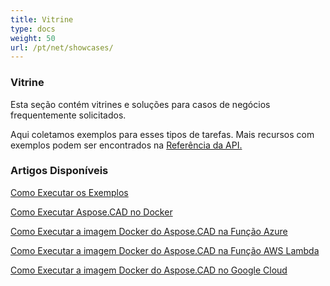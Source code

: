 ```yaml
---
title: Vitrine
type: docs
weight: 50
url: /pt/net/showcases/
---
```


### **Vitrine**
Esta seção contém vitrines e soluções para casos de negócios frequentemente solicitados.

Aqui coletamos exemplos para esses tipos de tarefas. Mais recursos com exemplos podem ser encontrados na [Referência da API.](https://apireference.aspose.com/cad/net)
### **Artigos Disponíveis**

[Como Executar os Exemplos](/pt/cad/net/how-to-run-the-examples/)

[Como Executar Aspose.CAD no Docker](/pt/cad/net/how-to-run-aspose-cad-in-docker/)

[Como Executar a imagem Docker do Aspose.CAD na Função Azure](/pt/cad/net/how-to-run-aspose-cad-docker-image-in-azure-function/) 

[Como Executar a imagem Docker do Aspose.CAD na Função AWS Lambda](/pt/cad/net/how-to-run-aspose-cad-docker-image-in-aws-lambda-function/)

[Como Executar a imagem Docker do Aspose.CAD no Google Cloud](/pt/cad/net/how-to-run-aspose-cad-docker-image-in-google-cloud/)
